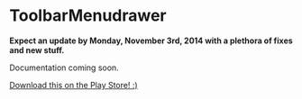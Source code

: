 ToolbarMenudrawer
=================

**Expect an update by Monday, November 3rd, 2014 with a plethora of fixes and new stuff.**

Documentation coming soon.

[Download this on the Play Store! :)](https://play.google.com/store/apps/details?id=com.kyler.ToolbarMenudrawer)
